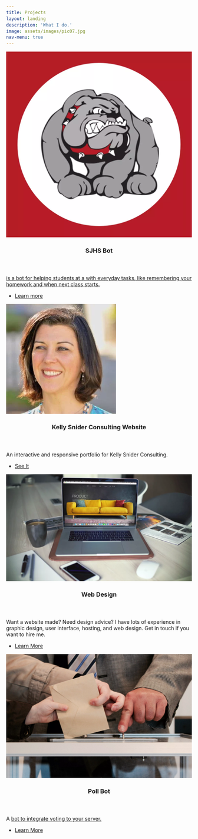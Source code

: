 ```yaml
---
title: Projects
layout: landing
description: 'What I do.'
image: assets/images/pic07.jpg
nav-menu: true
---
```

<!-- Main -->
<div id="main">

<!-- One -->
<section id="one" class="spotlights">
		<section>
			<a href="https://sjhsbot.js.org/" class="image">
			<img src="assets/images/sjhs.webp" alt="SJHS Bot logo" data-position="center center" />
		</a>
			<div class="content">
				<div class="inner">
					<header class="major">
						<h3>SJHS Bot</h3>
					</header>
					<p><a href="https://sjhsbot.js.org/" SJHS Bot</a> is a <a href="discordapp.com" Discord</a> bot for helping students at
						a <a href="sjusd.org/san-jose-high" SJHS</a> with everyday tasks, like remembering your homework and when next class
						starts.</p>
					<ul class="actions">
						<li><a href="https://sjhsbot.js.org/" class="button">Learn more</a></li>
					</ul>
				</div>
			</div>
		</section>
		<section>
			<a href="pizzafox.github.io/kscsite" class="image">
			<img src="assets/images/ksface.webp" alt="" data-position="top center" />
		</a>
			<div class="content">
				<div class="inner">
					<header class="major">
						<h3>Kelly Snider Consulting Website</h3>
					</header>
					<p>An interactive and responsive portfolio for Kelly Snider Consulting.</p>
					<ul class="actions">
						<li><a href="pizzafox.github.io/kscsite" class="button">See It</a></li>
					</ul>
				</div>
			</div>
		</section>
		<section>
			<a href="webdesign" class="image">
			<img src="assets/images/webdesign.webp" alt="" data-position="25% 25%" />
		</a>
			<div class="content">
				<div class="inner">
					<header class="major">
						<h3>Web Design</h3>
					</header>
					<p>Want a website made? Need design advice? I have lots of experience in graphic design, user interface, hosting, and web
						design. Get in touch if you want to hire me.</p>
					<ul class="actions">
						<li><a href="webdesign" class="button">Learn More</a></li>
					</ul>
				</div>
			</div>
		</section>
	</section>
	<section>
		<a href="https://github.com/PizzaFox/pollbotdiscord" class="image">
			<img src="assets/images/vote.webp" alt="" data-position="25% 25%" data-position="top center"/>
		</a>
		<div class="content">
			<div class="inner">
				<header class="major">
					<h3>Poll Bot</h3>
				</header>
				<p>A <a href="discordapp.com" Discord</a> bot to integrate voting to your <a href="discordapp.com" Discord</a> server.</p>
				<ul class="actions">
					<li><a href="https://github.com/PizzaFox/pollbotdiscord" class="button">Learn More</a></li>
				</ul>
			</div>
		</div>
	</section>
</section>
</div>